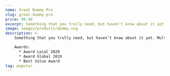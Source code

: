 ```yaml
---
name: Great Dummy Pro
slug: great-dummy-pro
price: 99.99
excerpt: Something that you trully need, but haven’t know about it yet
image: images/products/dummy.svg
description: >-
    Something that you trully need, but haven’t know about it yet. Multiple winner of Community Awarads.

    Awards:
      * Award Local 2020
      * Award Global 2019 
      * Best Value Award
tag: popular
---
```


